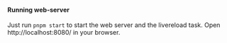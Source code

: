 #### Running web-server
Just run `pnpm start` to start the web server and the livereload task.
Open http://localhost:8080/ in your browser.